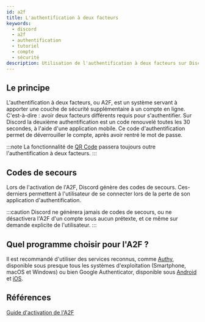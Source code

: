 ```yaml
---
id: a2f
title: L'authentification à deux facteurs
keywords:
  - discord
  - a2f
  - authentification
  - tutoriel
  - compte
  - sécurité
description: Utilisation de l'authentification à deux facteurs sur Discord
---
```


## Le principe
L'authentification à deux facteurs, ou A2F, est un système servant à apporter une couche de sécurité supplémentaire à un compte en ligne. C'est-à-dire : avoir deux facteurs différents requis pour s'authentifier. Sur Discord la deuxième authentification est un code renouvelé toutes les 30 secondes, à l'aide d'une application mobile. Ce code d'authentification permet de déverrouiller le compte, après avoir rentré le mot de passe.

:::note
La fonctionnalité de [QR Code](https://discord.fr/wiki/parametres-compte/connexion-verification/qr-code.md) passera toujours outre l'authentification à deux facteurs.
:::

## Codes de secours
Lors de l'activation de l'A2F, Discord génère des codes de secours. Ces-derniers permettent à l'utilisateur de se connecter lors de la perte de son application d'authentification.

:::caution
Discord ne génèrera jamais de codes de secours, ou ne désactivera l'A2F d'un compte sous aucun prétexte, et ce même sur demande explicite de l'utilisateur.
:::

## Quel programme choisir pour l'A2F ?
Il est recommandé d'utiliser des services reconnus, comme [Authy](https://authy.com/), disponible sous presque tous les systèmes d'exploitation (Smartphone, macOS et Windows) ou bien Google Authenticator, disponible sous [Android](https://play.google.com/store/apps/details?id=com.google.android.apps.authenticator2) et [iOS](https://apps.apple.com/us/app/google-authenticator/id388497605).

## Références 
[Guide d'activation de l'A2F](https://discord.fr/blog/2021/02/25/double-authentification/)
